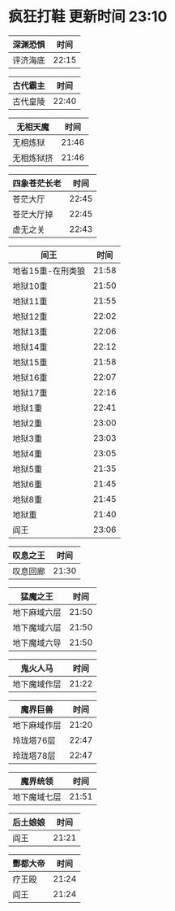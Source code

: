 # 疯狂打鞋 更新时间 23:10

| 深渊恐惧   | 时间    |
|--------|-------|
| 评济海底 | 22:15 |

| 古代霸主   | 时间    |
|--------|-------|
| 古代皇陵 | 22:40 |

| 无相天魔   | 时间    |
|--------|-------|
| 无相炼狱 | 21:46 |
| 无相炼狱挤 | 21:46 |

| 四象苍茫长老   | 时间    |
|--------|-------|
| 苍茫大厅 | 22:45 |
| 苍茫大厅掉 | 22:45 |
| 虚无之关 | 22:43 |

| 间王   | 时间    |
|--------|-------|
| 地省15重-在刑类狼 | 21:58 |
| 地狱10重 | 21:50 |
| 地狱11重 | 21:55 |
| 地狱12重 | 22:02 |
| 地狱13重 | 22:06 |
| 地狱14重 | 22:12 |
| 地狱15重 | 21:58 |
| 地狱16重 | 22:07 |
| 地狱17重 | 22:16 |
| 地狱1重 | 22:41 |
| 地狱2重 | 23:00 |
| 地狱3重 | 23:03 |
| 地狱4重 | 23:05 |
| 地狱5重 | 21:35 |
| 地狱6重 | 21:45 |
| 地狱8重 | 21:45 |
| 地狱重 | 21:40 |
| 阎王 | 23:06 |

| 叹息之王   | 时间    |
|--------|-------|
| 叹息回廊 | 21:30 |

| 猛魔之王   | 时间    |
|--------|-------|
| 地下麻域六层 | 21:50 |
| 地下魔域六层 | 21:50 |
| 地下魔域六导 | 21:50 |

| 鬼火人马   | 时间    |
|--------|-------|
| 地下魔域作层 | 21:22 |

| 魔界巨兽   | 时间    |
|--------|-------|
| 地下麻域作层 | 21:20 |
| 玲珑塔76层 | 22:47 |
| 玲珑塔78层 | 22:47 |

| 魔界统领   | 时间    |
|--------|-------|
| 地下魔域七层 | 21:51 |

| 后土娘娘   | 时间    |
|--------|-------|
| 阎王 | 21:21 |

| 酆都大帝   | 时间    |
|--------|-------|
| 疗王殴 | 21:24 |
| 阎王 | 21:24 |